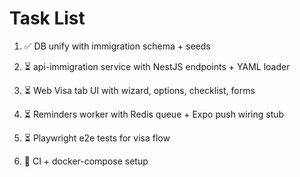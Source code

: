 # Task List

1. ✅ DB unify with immigration schema + seeds

2. ⏳ api-immigration service with NestJS endpoints + YAML loader

3. ⏳ Web Visa tab UI with wizard, options, checklist, forms

4. ⏳ Reminders worker with Redis queue + Expo push wiring stub

5. ⏳ Playwright e2e tests for visa flow

6. 🔄 CI + docker-compose setup


